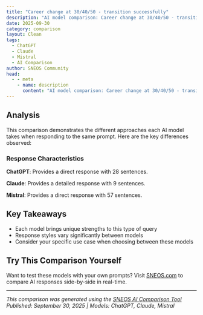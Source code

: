 ```yaml
---
title: "Career change at 30/40/50 - transition successfully"
description: "AI model comparison: Career change at 30/40/50 - transition successfully..."
date: 2025-09-30
category: comparison
layout: Clean
tags:
  - ChatGPT
  - Claude
  - Mistral
  - AI Comparison
author: SNEOS Community
head:
  - - meta
    - name: description
      content: "AI model comparison: Career change at 30/40/50 - transition successfully..."
---
```


<ChatComparison
  title="Career change at 30/40/50 - transition successfully"
  prompt="Career change at 30/40/50 - transition successfully"
  :responses='{
    "ChatGPT": "Successfully transitioning your career at 30, 40, or 50 involves thoughtful planning, skill-building, and mindset shifts. Here are tailored strategies to help you navigate a career change at each stage:\n\n### Career Change at 30\n- **Assess Your Current Situation:** Evaluate what you like and dislike about your current job.\n- **Identify Your Passion:** Explore careers aligned with your interests and values.\n- **Skill Up:** Consider certifications, courses, or degrees that enhance your qualifications.\n- **Network:** Connect with professionals in your desired field through LinkedIn, industry events, or informational interviews.\n- **Gain Experience:** Volunteer, freelance, or take part-time roles to build relevant experience.\n- **Plan Financially:** Save money to cushion the transition period when income might be unstable.\n- **Stay Flexible:** Be open to entry-level roles to get your foot in the door.\n\n### Career Change at 40\n- **Leverage Your Experience:** Highlight transferable skills and accomplishments from your current career.\n- **Clarify Goals:** Know why you want to change and what you aim to achieve.\n- **Re-skill and Up-skill:** Enroll in advanced training, workshops, or even higher education if needed.\n- **Seek Mentorship:** Find mentors who\u2019ve successfully transitioned or excelled in your target field.\n- **Update Your Personal Brand:** Refresh your resume, LinkedIn profile, and cover letter to reflect your career goals.\n- **Network Strategically:** Attend industry seminars, join professional groups, and engage in social media.\n- **Consider Interim Roles:** Look for roles that bridge your current expertise and new career.\n\n### Career Change at 50\n- **Reflect on Your Strengths:** Focus on wisdom, leadership, and experience as valuable assets.\n- **Stay Current:** Update technical skills and familiarize yourself with industry trends.\n- **Consider Consulting:** Use your expertise to consult or freelance in your field or related areas.\n- **Tailor Your Resume:** Emphasize achievements and skills rather than dates.\n- **Network Widely:** Connect with peers, alumni networks, and professional organizations.\n- **Be Open to Learning:** Embrace new technologies and methodologies.\n- **Plan Financially:** Understand how the change affects your retirement plans and savings.\n\n### General Tips for Any Age\n- **Mindset:** Embrace change positively and stay resilient.\n- **Research:** Thoroughly investigate the new industry.\n- **Set Realistic Goals:** Break your transition into manageable steps.\n- **Seek Support:** Consider career coaches or counselors.\n- **Maintain Balance:** Take care of your mental and physical health during the transition.\n\nChanging careers is challenging but achievable at any age with the right approach and perseverance.",
    "Claude": "# Career Transition Success by Age: A Strategic Guide\n\n## **Career Change at 30: The Strategic Pivot**\n\n### Advantages You Have:\n- **Fresh perspective** with enough experience to add value\n- **Energy and adaptability** for intensive learning\n- **Network building prime time** - people invest in your potential\n- **Lower financial obligations** (typically)\n\n### Key Strategies:\n- **Leverage transferable skills** - identify overlapping competencies\n- **Invest in education/certifications** - you have time for ROI\n- **Take calculated risks** - consider startups or emerging fields\n- **Build a strong online presence** early\n\n---\n\n## **Career Change at 40: The Experience Play**\n\n### Advantages You Have:\n- **Deep professional expertise** to transfer across industries\n- **Strong network and reputation** \n- **Leadership experience** - valuable in any field\n- **Financial stability** for strategic moves\n\n### Key Strategies:\n- **Position as a strategic hire** - emphasize problem-solving ability\n- **Consider consulting** as a bridge to new industries\n- **Target roles that value maturity** - avoid entry-level positions\n- **Leverage industry connections** for warm introductions\n\n---\n\n## **Career Change at 50: The Wisdom Advantage**\n\n### Advantages You Have:\n- **Extensive network** across multiple industries\n- **Proven track record** of handling complex challenges\n- **Mentorship value** - companies need experienced leaders\n- **Financial position** to be selective\n\n### Key Strategies:\n- **Focus on contract/consulting work** initially\n- **Target age-friendly industries** (healthcare, education, nonprofits)\n- **Emphasize your unique value proposition**\n- **Consider portfolio careers** - multiple part-time roles\n\n---\n\n## **Universal Success Principles (Any Age)**\n\n### 1. **Financial Planning**\n- Build 6-12 months emergency fund\n- Consider transition roles or consulting\n- Plan for potential salary dips\n\n### 2. **Skill Development**\n- Identify skill gaps early\n- Use online learning platforms\n- Get relevant certifications\n- Shadow professionals in target field\n\n### 3. **Network Strategically**\n- **Informational interviews** are crucial\n- Join professional associations\n- Attend industry events\n- Use LinkedIn effectively\n\n### 4. **Market Yourself**\n- Craft a compelling \u0022why I\u0027m changing\u0022 story\n- Update resume to highlight transferable skills\n- Develop industry-specific vocabulary\n- Create portfolio/case studies if relevant\n\n### 5. **Transition Tactics**\n- **Bridge roles** in similar companies\n- **Internal transfers** within current company\n- **Gradual transition** - side projects first\n- **Industry adjacency** - move to related fields first\n\n---\n\n## **Common Pitfalls to Avoid**\n\n- **Starting over at entry level** (unless absolutely necessary)\n- **Ignoring age bias** - be strategic about applications\n- **Undervaluing your experience**\n- **Rushing the process** - transitions take 6-18 months\n- **Neglecting your current role** while searching\n\n---\n\n## **Timeline for Success**\n\n**Months 1-3:** Research, skill assessment, financial planning\n**Months 4-6:** Networking, learning, building new skills\n**Months 7-12:** Active job searching, interviewing, negotiating\n**Months 13-18:** Onboarding and proving yourself\n\nRemember: Career changes are increasingly common. Focus on the unique value your experience brings rather than what you lack. The key is strategic positioning and patience with the process.\n\nWould you like me to elaborate on any specific age bracket or particular industry transition?",
    "Mistral": "Changing careers at any age can be both exciting and challenging. Whether you\u0027re in your 30s, 40s, or 50s, a successful transition involves careful planning, self-reflection, and strategic action. Here are some steps to help you navigate this change effectively:\n\n### Self-Reflection\n1. **Identify Your Motivations**: Understand why you want to change careers. Is it for better work-life balance, higher pay, more fulfilling work, or something else?\n2. **Assess Your Skills and Interests**: Take stock of your transferable skills, strengths, and passions. What do you enjoy doing, and what are you good at?\n3. **Set Clear Goals**: Define what you want to achieve with this career change. Be specific about the type of role, industry, and work environment you are aiming for.\n\n### Research and Planning\n1. **Explore New Fields**: Research industries and roles that interest you. Look at job descriptions, industry trends, and required qualifications.\n2. **Network**: Connect with professionals in your desired field. Attend industry events, join professional organizations, and leverage LinkedIn to build relationships.\n3. **Education and Training**: Determine if you need additional education or certifications. Consider online courses, workshops, or even going back to school.\n\n### Financial Planning\n1. **Budget**: Assess your financial situation. You may need to save up or plan for a period of reduced income during the transition.\n2. **Benefits and Insurance**: Consider how a career change might affect your health insurance, retirement savings, and other benefits.\n\n### Professional Development\n1. **Upskill**: Take courses or earn certifications that are relevant to your new career. This can make you more competitive in the job market.\n2. **Volunteer or Intern**: Gain practical experience through volunteering, internships, or part-time work in your new field.\n\n### Job Search\n1. **Tailor Your Resume**: Highlight transferable skills and experiences that are relevant to your new career. Focus on achievements and how they align with the new role.\n2. **Craft a Compelling Cover Letter**: Explain your career change and why you are a strong candidate for the new role.\n3. **Interview Preparation**: Be ready to discuss your career change in interviews. Practice explaining your motivations and how your skills transfer to the new role.\n\n### Emotional and Mental Preparation\n1. **Support System**: Surround yourself with supportive friends, family, and mentors who can offer encouragement and advice.\n2. **Manage Stress**: Career transitions can be stressful. Practice self-care, such as exercise, meditation, and hobbies, to stay balanced.\n\n### Age-Specific Considerations\n- **30s**: You may have more flexibility and fewer financial commitments, making it easier to take risks. Focus on gaining experience and building a network.\n- **40s**: You likely have more financial responsibilities and may need to balance career change with family and other commitments. Leverage your experience and network.\n- **50s**: You bring a wealth of experience and wisdom. Focus on how your extensive background can be an asset in your new career. Consider part-time work or consulting as a transition.\n\n### Final Tips\n- **Stay Positive**: Remember that age is just a number. Your experience and skills are valuable assets.\n- **Be Patient**: Career transitions take time. Stay persistent and keep moving forward.\n- **Seek Professional Help**: Consider working with a career coach or counselor who can provide guidance and support.\n\nBy following these steps, you can make a successful career transition at any age. Good luck!"
  }'
  published-date="22:46"
/>

## Analysis

This comparison demonstrates the different approaches each AI model takes when responding to the same prompt. Here are the key differences observed:

### Response Characteristics

**ChatGPT**: Provides a direct response with 28 sentences. 

**Claude**: Provides a detailed response with 9 sentences. 

**Mistral**: Provides a direct response with 57 sentences. 

## Key Takeaways

- Each model brings unique strengths to this type of query
- Response styles vary significantly between models
- Consider your specific use case when choosing between these models

## Try This Comparison Yourself

Want to test these models with your own prompts? Visit [SNEOS.com](https://sneos.com) to compare AI responses side-by-side in real-time.

---

*This comparison was generated using the [SNEOS AI Comparison Tool](https://sneos.com)*
*Published: September 30, 2025 | Models: ChatGPT, Claude, Mistral*
